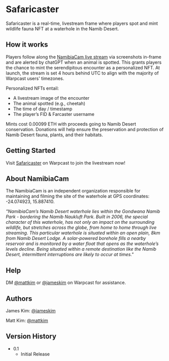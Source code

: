 # Safaricaster

Safaricaster is a real-time, livestream frame where players spot and mint wildlife fauna NFT at a waterhole in the Namib Desert.

## How it works

Players follow along the [NamibiaCam live stream](https://www.youtube.com/@NamibiaCam/streams) via screenshots in-frame and are alerted by chatGPT when an animal is spotted. This grants players the chance to mint the serendipitous encounter as a personalized NFT. At launch, the stream is set 4 hours behind UTC to align with the majority of Warpcast users' timezones.


Personalized NFTs entail:
* A livestream image of the encounter
* The animal spotted (e.g., cheetah)
* The time of day / timestamp
* The player’s FID & Farcaster username  


Mints cost 0.00099 ETH with proceeds going to Namib Desert conservation. Donations will help ensure the preservation and protection of Namib Desert fauna, plants, and their habitats.


## Getting Started

Visit [Safaricaster](http://safaricaster.xyz) on Warpcast to join the livestream now!

## About NamibiaCam

The NamibiaCam is an independent organization responsible for maintaining and filming the site of the waterhole at GPS coordinates: -24.074923, 15.887410.

_"NamibiaCam’s Namib Desert waterhole lies within the Gondwana Namib Park - bordering the Namib Naukluft Park. Built in 2006, the special character of this waterhole, has not only an impact on the surrounding wildlife, but stretches across the globe, from home to home through live streaming. This particular waterhole is situated within an open plain, 8km from Namib Desert Lodge. A solar-powered borehole fills a nearby reservoir and is monitored by a water float that opens as the waterhole’s levels decline. Being situated within a remote destination like the Namib Desert, intermittent interruptions are likely to occur at times."_


## Help

DM [@mattkim](https://warpcast.com/mattkim) or [@jameskim](https://warpcast.com/jameskim) on Warpcast for assistance.

## Authors

James Kim: [@jameskim](https://warpcast.com/jameskim)

Matt Kim: [@mattkim](https://warpcast.com/mattkim)

## Version History

* 0.1
    * Initial Release

